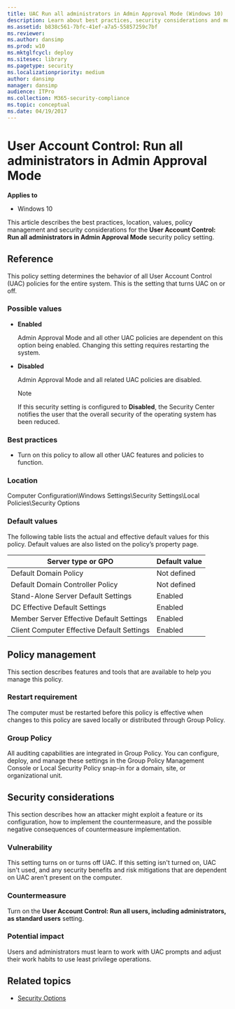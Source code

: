 ```yaml
---
title: UAC Run all administrators in Admin Approval Mode (Windows 10)
description: Learn about best practices, security considerations and more for the security policy setting, User Account Control Run all administrators in Admin Approval Mode.
ms.assetid: b838c561-7bfc-41ef-a7a5-55857259c7bf
ms.reviewer: 
ms.author: dansimp
ms.prod: w10
ms.mktglfcycl: deploy
ms.sitesec: library
ms.pagetype: security
ms.localizationpriority: medium
author: dansimp
manager: dansimp
audience: ITPro
ms.collection: M365-security-compliance
ms.topic: conceptual
ms.date: 04/19/2017
---
```


# User Account Control: Run all administrators in Admin Approval Mode

**Applies to**
-   Windows 10

This article describes the best practices, location, values, policy management and security considerations for the **User Account Control: Run all administrators in Admin Approval Mode** security policy setting.

## Reference

This policy setting determines the behavior of all User Account Control (UAC) policies for the entire system. This is the setting that turns UAC on or off.

### Possible values

-   **Enabled**

    Admin Approval Mode and all other UAC policies are dependent on this option being enabled. Changing this setting requires restarting the system.

-   **Disabled**

    Admin Approval Mode and all related UAC policies are disabled.

    > [!NOTE]
    > If this security setting is configured to **Disabled**, the Security Center notifies the user that the overall security of the operating system has been reduced.
     
### Best practices

-   Turn on this policy to allow all other UAC features and policies to function.

### Location

Computer Configuration\\Windows Settings\\Security Settings\\Local Policies\\Security Options

### Default values

The following table lists the actual and effective default values for this policy. Default values are also listed on the policy’s property page.

| Server type or GPO | Default value |
| - | - |
| Default Domain Policy| Not defined| 
| Default Domain Controller Policy | Not defined| 
| Stand-Alone Server Default Settings | Enabled| 
| DC Effective Default Settings | Enabled| 
| Member Server Effective Default Settings| Enabled| 
| Client Computer Effective Default Settings | Enabled| 
 
## Policy management

This section describes features and tools that are available to help you manage this policy.

### Restart requirement

The computer must be restarted before this policy is effective when changes to this policy are saved locally or distributed through Group Policy.

### Group Policy

All auditing capabilities are integrated in Group Policy. You can configure, deploy, and manage these settings in the Group Policy Management Console or Local Security Policy snap-in for a domain, site, or organizational unit.

## Security considerations

This section describes how an attacker might exploit a feature or its configuration, how to implement the countermeasure, and the possible negative consequences of countermeasure implementation.

### Vulnerability

This setting turns on or turns off UAC. If this setting isn't turned on, UAC isn't used, and any security benefits and risk mitigations that are dependent on UAC aren't present on the computer.

### Countermeasure

Turn on the **User Account Control: Run all users, including administrators, as standard users** setting.

### Potential impact

Users and administrators must learn to work with UAC prompts and adjust their work habits to use least privilege operations.

## Related topics

- [Security Options](/windows/device-security/security-policy-settings/security-options)

